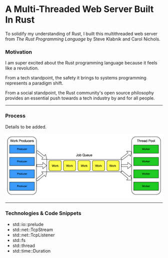 # A Multi-Threaded Web Server Built In Rust
To solidify my understanding of Rust, I built this multithreaded web server from *The Rust Programming Language* by Steve Klabnik and Carol Nichols.

### Motivation
I am super excited about the Rust programming language because it feels like a revolution.

From a tech standpoint, the safety it brings to systems programming represents a paradigm shift.    

From a social standpoint, the Rust community's open source philosophy provides an essential push towards a tech industry by and for all people.

---

### Process

Details to be added.

![Thread Pool Diagram](./img/threadpool-diagram.png)


---
### Technologies & Code Snippets

- std::io::prelude
- std::net::TcpStream
- std::net::TcpListener
- std::fs
- std::thread
- std::time::Duration